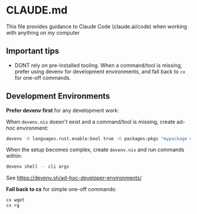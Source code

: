 # CLAUDE.md

This file provides guidance to Claude Code (claude.ai/code) when working with anything on my computer

## Important tips

- DONT rely on pre-installed tooling. When a command/tool is missing, prefer using devenv for development environments, and fall back to `cx` for one-off commands.

## Development Environments

**Prefer devenv first** for any development work:

When `devenv.nix` doesn't exist and a command/tool is missing, create ad-hoc environment:

```bash
devenv -O languages.rust.enable:bool true -O packages:pkgs "mypackage mypackage2" shell -- cli args
```

When the setup becomes complex, create `devenv.nix` and run commands within:

```bash
devenv shell -- cli args
```

See https://devenv.sh/ad-hoc-developer-environments/

**Fall back to cx** for simple one-off commands:

```bash
cx wget
cx rg
```
